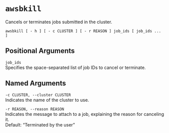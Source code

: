 # `awsbkill`<a name="awsbatchcli.awsbkill-v3"></a>

Cancels or terminates jobs submitted in the cluster\.

```
awsbkill [ - h ] [ - c CLUSTER ] [ - r REASON ] job_ids [ job_ids ... ]
```

## Positional Arguments<a name="awsbatchcli.awsbkill-v3.arguments"></a>

`job_ids`  
Specifies the space\-separated list of job IDs to cancel or terminate\.

## Named Arguments<a name="awsbatchcli.awsbkill-v3.namedarguments"></a>

`-c CLUSTER, --cluster CLUSTER`  
Indicates the name of the cluster to use\.

`-r REASON, --reason REASON`  
Indicates the message to attach to a job, explaining the reason for canceling it\.  
Default: “Terminated by the user”